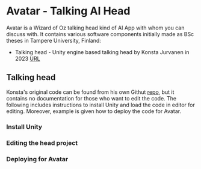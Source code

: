 # Avatar - Talking AI Head
Avatar is a Wizard of Oz talking head kind of AI App with whom you can discuss with. It contains various software components initially made as BSc theses in Tampere University, Finland:

 * Talking head - Unity engine based talking head by Konsta Jurvanen in 2023 [URL](https://urn.fi/URN:NBN:fi:tuni-202211068199)

## Talking head
Konsta's original code can be found from his own Githut [repo](https://github.com/konstajurvanen/AvatarFace), but it contains no documentation for those who want to edit the code. The following includes instructions to install Unity and load the code in editor for editing. Moreover, example is given how to deploy the code for Avatar.

### Install Unity

### Editing the head project

### Deploying for Avatar
